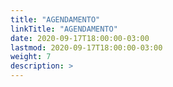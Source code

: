 ```yaml
---
title: "AGENDAMENTO"
linkTitle: "AGENDAMENTO"
date: 2020-09-17T18:00:00-03:00
lastmod: 2020-09-17T18:00:00-03:00
weight: 7
description: >
---
```


